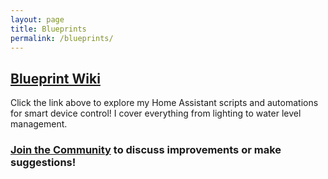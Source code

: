 ```yaml
---
layout: page
title: Blueprints
permalink: /blueprints/
---
```

## [Blueprint Wiki](https://github.com/TheRealFalseReality/aquapi/wiki/Blueprints)
Click the link above to explore my Home Assistant scripts and automations for smart device control! I cover everything from lighting to water level management.  

### [Join the Community](https://community.home-assistant.io/u/therealfalsereality/activity/topics) to discuss improvements or make suggestions!
